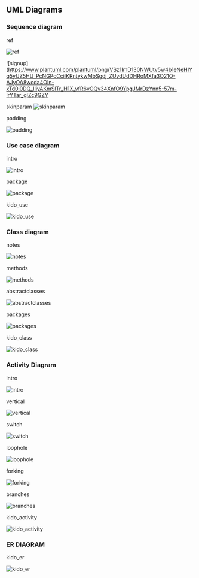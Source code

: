 
## UML Diagrams

### Sequence diagram

ref

![ref](https://www.plantuml.com/plantuml/png/HStB3OD030JGkwjm0Ka3EKGaDT20MGPXoNYHrr1_n4VAzSsCfcifaTjY79XebKWjkeedVqmBI4hMu6yTA31ntH5Ny3YCNwokIQVmyttR3BFwxn_ZVjR6HPm7S7Lgs15YREfe11_Fzmu-Relz0000 "ref")

![signup](https://www.plantuml.com/plantuml/png/VSz1ImD130NWUtv5w4b1eNeHIYq5yUZ5HU_PcNGPcCciIKRntykwMbSgdj_ZUydUdDHRoMXfa3O21Q-AJyOA8wcda4OIn-xTd0i0DQ_IIiyAKmSlTr_H1X_vfR6vOQv34XnfO9YpgJMrDzYnn5-57m-lrYTar_gIZc9GZY

skinparam
![skinparam](https://www.plantuml.com/plantuml/png/TP7FJy8m5CVl_IjUyCp1av63eUiWCI76I8pdn_h4PbixNbiHZV-xAIFGZNXRtkVxQzlS1-GGsmPyRMo7ZAquFy46gthBBbgjNECORXQBHL6gJF61Lk_PX40M0aVAaATT95iH_0Z9xFPzH4dKhUj3qKGIiWgE2yUQ-1gkp3kjZAMSRmPWF4xUbwfSYcVaO2hJeGt_PUUIKKhfz9Puh5ew6vwm9NXiEwp26AtDDy7jtVWytDM_xQWETn5xSZ5SVQAyudmupf7OqPVu5PYkyEg9HNVP09EbOHz0DUZz1D237E8rLSxgZ1T3liA1MudK0DC7a3CetPlZEZMRJmm4KiX4YXaefdHuIV_VXukY44LIg6kl4WgclJc1qbaIcdnWTm2LN7tbAV5Ke8McB5iULMbWoZy6PDlcP7Licpy0 "skinparam")

padding

![padding](https://www.plantuml.com/plantuml/png/POn13eCW44Ntd6BYlecmT66iYsxh5GOXBIam18U4uvlKL6sxVU-_FooCcKlmaD0O5nzYURcOC6E02JExsIMCF6qIL7lo8zKFbwtGLA6v4Sb6f2E4gtUpbVz82HiDQAfxgBx3aRJy1KUqtSAbV--WWwVrdaxuNXWweC9YiD6Ku5S0 "padding")

### Use case diagram
intro

![intro](https://www.plantuml.com/plantuml/png/ROmx2iD034JxFONOnd7X2smHd0Ea2di0OGiYiZyacU3RfzWYIqWtp7ipgngA7Ja15vFgzCMbeM06tApAmyv4W6_Icic5g2G1bkKAbwWqEtz7Bd3RCnSFg3sv2SAt7-se1FOamDOIRsXS-wpZGU_nHvtT1Ful6KvMAlkHqmS0 "intro")

package

![package](https://www.plantuml.com/plantuml/png/JP2nRiCm34HtVWNXgHay9EcK8GXWjrqw60Ro0O9CEK9ioP2e6e6HVo_agd8stZsUSEB5it0SnW4d8U-Y9s3D0s7pfpmCf1ZPejFzZR7JZYHhQq18jWw_0db6uR67bCV6MKNUQsl4W4lQgswauffCklYqjiFAQTQoY419U49yMvX-86p9imXE6CO5WYSfF67n8HXZS4rSg_r66l50PTqhFMoqTjhSattSx9P-DCt9VuSdl1Ie_p-A2vo29tV2CfwYFEDR5yRnyKsATncjryciZMg3OShaEcrsPsUJGMrdiuFOGKaio_FQg4_JFa-7F1tXGgOBu_0B "package")

kido_use

![kido_use](https://www.plantuml.com/plantuml/png/ZLHPYzim47xNhnZIvx3fKa8fncoExG5T24tIrsLYpph2icGaUKlRpNyliYrRSYZaoPxlaEQo7un5RPjAGCbpzTmOOioKNDQeiOB6K8Q6u2y3-AoatVC_1E-NxC8OPbPfE1hI_UiEBITf-sYht8En7eNv_2tjr1qJ0Ap6hCI2O7Oq11jttvPZeR6QjHUFwUnweKC1rfYLXLQDp3TAA9qaHqFEtPlJ5DwjjjkFZyjEhNHE-d_Aay2i37I7CyzAISR0VOk6nRlu2NN19TmlscY7USvbuSEz9KtA_gvfj7recQ_4YxE5vM81TtVmJMQQq50EvnPd01V6OEZwRCyBsTGpG0F7pNCNXVntLN3fwJO8sOsgQa6M_6HWfzKB5-GDdk_XqFg32cuiQQVivkLDdkdd6tZMIfMmgcl5fQr8MkzmU0176Mf2Ix1wHIxm90WEl2BO2pMOEuM37HfN9qqZh2zkBAg5us8ofVEX2p-vHG6kcMOioYbQmeJEB_nrxDw1p72B8rmSYdUQJARvYS2gQLO35ngUo1WioC2Qx2yYETo4CfzqtKkZ1g0GDrYTp2tL-26cqJ9DSBz54_XwLoQ2wobF1449qxFx38SVGvH8Z5wjNqnVhSk47fPZUceq_vWCPXqJuL1Z9gXraa1VwdN387cRpuCSuHCa2PUPQ79AqyxYAIyDqxv5xokvHJjkSoo-CFP0CcygyGy0 "kido_use")

### Class diagram

notes

![notes](https://www.plantuml.com/plantuml/png/NSxDQiCm44RH_Jp5XximkCZOSdwD2O6KRjj5eRk2I8Oau4WWsKbBudSl8h9IkjES6S5TkqxPhZ-rqAPZHsHvsoczRnblcd4bshJAkQ94SnC2zq46h90OpGao8P2SbFv9mi44DRP6T-geNRYTmiJ_is1pv7cWHQ0bngkoe84enIFeus9yK1hsFcdyNyh85OHOXVSawXHvFkeigW-uZRo8l4GZH7OVP44f_eSSB3F-jCWIJsEtZ2comdVKc2Ad6AB653d7SzHO8fVu6hKA8O-CLzDRN6dhjzWeIo_sU6OBuGVKsFdHOKL-p0G-3ymjQXpKcJ49BWJUsJgZKQE1kMX70wrPx_fJ-mi0 "notes")

methods

![methods](https://www.plantuml.com/plantuml/png/TO_12i9034Jl-Og01rjAVw1uK2Y287hGctXOtTYkx5RTpGgrwhTBjIqLz1OoayoRiMDXsHkDXZW_IGVBtP7sZADx7EF4Mb7EbUDsco1TlD0k2A7JCC6FkjaYQJ9KS2fOV1cSkb4G0korS0vJRqo95SGhjgh8KDRsmVMaP4iHX11rIO_cRAfLbZDM41tUqyAR7LbCS5OmPMGXadIksrXQAqEOO2gO86x2dpyf7m331gXNRjY6_UdMqvllOogaD_e5 "methods")

abstractclasses

![abstractclasses](https://www.plantuml.com/plantuml/png/POz1JuD048Nlyolcs1uuLAyU8DIa9ceJAJ76U1ZebAxk3itk4AEr_zs0423UvhttxTkPE2XvRPn5Ae9wAhMq508763Hs1YQzl3T1nsnmqzfQBjNK0aQK_O5AnWuTvOHf4xpvYQ9vxKZCmydBEVBtnN-iosRLKz6NUqzVNTOVE6WymxPuvr9Vtv0jEnPTan84yysB9Lo0fN6uCuvpCIszJbuos6ppfmmUxXxptMq65o2HMgbR9cjE9yyXF9CN8rMOPiaudgV-fz4ZEdO5-m2PUYCL7kfwiHn4GRvR1ZoNIb9PnetPCvxxSzBLC5mDmpMaAuoYrZcsQDo8DVB1-xOcPjatplu2 "abstractclasses")

packages

![packages](https://www.plantuml.com/plantuml/png/PS_BQiCm40NG_Np5u5KIQcFdLGWYXBgFNHRjgikfD7LDP8sHP488-VUIrALriX7IdSELj0cHVEmQYotf7LKS86YoZFUB7FUrYL_G3_1Jf42bjc9ulSOZQ4iXO7bU2pZzPrDKwfLr95VP6piTsXagzIpMiB-6io6Sdw6dvgPmFdGBLAgqqfbhjnYw9IhrI94-ADnKBk44_VajTePTn2DigM4umM-Gv5asIJ35fBXiIkbyO1Zryxi-66EMuPFpOct3BlQjVm4UmNXfHsFGv3JRqVXyTzZLhYLF3OR8dYKUMYuVIEygBvqpfLZn-CxMolx5CpkuF3ilC2aIdAGf9WsvG_BpctoAAzJY8jKkz7A6agRzU8uhfAhoN56inG5is9ckiTy0 "packages")

kido_class

![kido_class](https://www.plantuml.com/plantuml/png/nLTDRzim3BtxLsYvT3qKMtiQWY9eiM10WBKOrcRNGh4ObuW-F97kcXNzxuET8FwGawoEs_eeFacFV1H9Nn1BpvdHOe7AtSLQ4aNH1mLpj21IZqRwvTq2bXyVZyNvRFHu_cassjZdpWCcTcFFSdisYg8ZGGkqgVJIYE9CyHGT2I6-ESk4Vq6SVOwEn7CT29QHbqtawPSLCafbl909YC5Oifn90d7b56WQYAT82B6-PqhWY_NrQlvLtK0r5DFfP7oyiMO4tae3Gq7iqIRbDadqntaL6C18rC6gTpey8_OW6TGb3yLOCfINfYfOVuugVloGZ63vPQvKzSZTcWI81Am27z2K2Gm5MYuNbF90T1eYLuQpmE3YE4ibexDX8E-TXUlCp5fkPe-pC6mUD2PjHtMEvzZ5x7pVuQGKOfIQb_qHlKnJXvRDGUAdg-oPx0If8YIxCOm6IBkMat8t6hvvaDIY6R7aZFgBq5UfTVVGo3A-BNhcrV0MJTCpiAfbjRi7pXoehwCzuhRdQ-miW-KUjN2MCit5kt-dT5N04dMF-VKT5_0EqdIbUmKAumu2jFOyvQZe1OtbkOVV6TWuh7Cgy-r5_m1_AEVGNG4gUjnk3Jp4W0zlyaIk7UEyaqBxauQNQIYMMGMmnrd4qG6rQjkxPUIMWKa1nHxJrfH28nEOUjsZPxwyhhk7SQK8XdwQpViCQnHQOf_5sumFG8p9bhsTdSuxsOrsho3f6xNFMxU0_fzIVcX_GVw5BFKD9g_H5HbC2bvovc4evjh9ScwVQUTKdjLK69k3UAO9VXQ3MtNOzq0fhifuQ7nP19wZgFm3EpaPrVzZXc9mBqau2uC6h3gURqU5fNIDDT8kc-1Q7wdW187b_mQl6uLgRgYDS3jObCD43HJLuf83Wxc_XW_WuU2r6z_8npgPQlJtSscYzr1fmijkiXDMhr9rlW6_WiRcjw2QG578hY0H5FxQffBZRgthk6rQNu1LcT7_0000 "kido_class")

### Activity Diagram

intro

![intro](https://www.plantuml.com/plantuml/png/JSj12eD0343HVKwHfLwXNTHTBr48mOaraCdOIHJiwGjTkVpm_XJ9FVTgg9wzmJz15noUdRVrq2-gHxAPbCU8kOhZS4gCSDjwcoK2sUpbHVdTkSOTn49my7OHpUq4ef3FBZuB4R8N9E8vzT0yYV3oUz458ji6atZPg_q0 "intro")

vertical

![vertical](https://www.plantuml.com/plantuml/png/RSsx3W8X48NXVfvYxDZIIoNDUcdiZJrPXbqI63Om67rxewk52UsVB-VqHKoM6WFUAOiVJ83LdCqO3TP2js-xE4mC7mhUeHeIMoy-CHuwb8aOrPDA1_ihFGJN6YWK-eV71jneA9BcXZurzBOrUsx0tG9HSPB9y_ZhxwY1s7gt_FR4jiRm0W00 "vertical")

switch

![switch](https://www.plantuml.com/plantuml/png/SoWkIImgAStDKIWkpon9pk02yxaW70MDajJY4djDhkJ4ubG53ONa_BoKp9BC_3m5HmLDBgkGr8eI1KDhJ5adkAmH5bbdkAmn5baNkAm95bbNkAofDLTgNWhKqLp59Va5N0wfUIcbkJa0 "switch")

loophole

![loophole](https://www.plantuml.com/plantuml/png/BSf12eGm30NGVKwHfIxc0XOShnB8Hmjf8sb4lFs0pFRnjf4IUJLZSpyFDz0h53WXIKj0b5LI2YqxEa8Ih5Nsa3RAl_5zL0DFpGDl_ivS1qyFnaoVjNiXTAKDNQzcFm00 "loophole")

forking

![forking](https://www.plantuml.com/plantuml/png/SoWkIImgAStDKKZBByhEp4ld0WjmWNXSLed99PdvUGg6rc2-Gc9wOcOUNDJ8cYirBmMiZwku9B-0YoIjM4IDiOgQGAp9JIrAJuNQuv2QbrAQcmC0 "forking")

branches

![branches](https://www.plantuml.com/plantuml/png/TK-xJiGm4Epz5QDjSdTI2eXuLD4r55GKqA3e2b-oKQnpR6IlaVXxb5mCfg1PQMTcPsQFKNIGD5kSWtRzn55Ls1tsgEiMr4_SNs3SHn9I5Pv7qBh0H7noEFl819dOgMezwDuvda2IWeDtcyJ85sqyXUJG-tdMRbWmjf7_ePxSOCOhjplibSgTp0XwzJFZZQDiuNNTTX8Idq2w5-CTRaWjGd_1n25tN58slY7e2DsejS4YVP690wGmjJnASN97Lt5TOFUaUEsvpPLlkr7RM9IvpIhT_BnWTPG_QONhGqxwXHwpXJgo6z9ilm40 "branches")

kido_activity

![kido_activity](https://www.plantuml.com/plantuml/png/jP7DJi904CVl-nHpBAz03toPg8aQ0kZLBErG9cntcfqfX8I7DrrQ2b7nv7b--N_DMDG6hKi7EyhvqsPAUzAZERqBXfE9LpDSKk7hAZN35ox8fyRG1f9dWRbLGg-Z0UWMFIH7b84101ZEkAmSAdO8p0Dlo65gq0b2uha55rYGA0Qm0W-SAOVKeCzfOsxTcZn0TomRQBAtvEpQ8QoeH77y0nTTfymxc5GLazSIlQRnTFQDm2kAs085fgW7H7_fONr-oNbkQftxanBbgctU5JcVHzrU0QqYt1Q0fUCssc5B3Y5vid8TUtHLQSPUQgTTXBI_B33Za5-oVP1Q1yrBfOUQzTuGSrYX_39Qr7gaVV_JXkqb-lLk1ES19GjKAR6_8znYQmJbxnrwRVHvtE8VtnIznkZpkdHV "kido_activity")


### ER DIAGRAM

kido_er

![kido_er](https://www.plantuml.com/plantuml/png/jLPBRzD04BxdL_YEUe2ZJos9495eLRM4QpNn3iwe-p0purQbuRyZFv9uDmxK2Xntdj-yzr8KM6jdiqSouG5vXbv9NxAL86UliopBidTaycorMYwwLot87XpcsRqo-RAZLY3o7DZ4L7H0DYPni8dgTsBHcoEB5iQe1ICecYlDimKezf0g4n5_pNPXt88IUZqToJAYbEWDSkmHIiopfLSiaNkACOmYxnEvZleXfeQYg2jG2Zx9roPulAdTEdMdJEiaPaPBvP65YPbOX483lpKHKc51OEdd2FI9Zg-gAf1NTx8CLLUZ681fuSOq9OTYGoe9YaCaZ20fP57GMiuAusllV3o6CRZjQ3LgGmVeJKgQ26GUlDHMsyACWu53ncD45QCqLdmv3wwoG5xbQ8prCua6VeaPXg3qGPIAfMlC20MVw99_Gb4gMsIITZL22sY12cJFAyKtKh3tL4uDNz5LoA0rOvvziW6qesyGME_QDehcV6r3CBTDiAr6F99I4KEJfn75gKkAKGgcwdH5Yq7DuvWS6YfQ-l6kD47QvHKjMyOVDVeYBM_D8vDENfJhOgIUKoCCCc5mb3Iz4UQGeGIYWn9NRC-2Dm_k3-ifID97n-ko25xHwraWlj0Zde5WchEReFIzRvottWI7SjnF97S89iy-Xc0H_5yci3Tn5lJhpiOuQcaFU6oViK1w-XybcuErRs_hqJjtCbN_-dgq7xhjzk9YkztzYl9i0_8GF4RCxgDmuEs-K0qxl0xFUIVZmB_C-j_519dTFHq837yAFPZXiJj06X7StuI3L7GeTv7pS97i96DapR8Qe6ftLy_g5yM0ky_SaFlCf2YHPZFT9zGwbgL7b8W-dD4ywxjOPj7ezc552VUj0Ce3h4Eje_BNkr5EP8VkzpBDJCauQmygpc0p5tdce8aeQP-EjTSRAtahiG6PNQ8tjRE_0G00 "kido_er")
